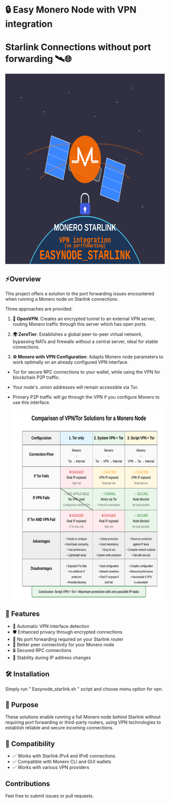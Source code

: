 # 🔒 Easy Monero Node with VPN integration 
# Starlink Connections without port forwarding 🛰️🌐


<div align="center"><img src="picture/easynode_starlink_logo2.svg" width="600" height="600" alt="Monero EasyNode top"></div>

##  ⚡Overview

This project offers a solution to the port forwarding issues encountered when running a Monero node on Starlink connections. 

Three approaches are provided:

1. **🔐 OpenVPN**: Creates an encrypted tunnel to an external VPN server, routing Monero traffic through this server which has open ports.

2. **🌍 ZeroTier**: Establishes a global peer-to-peer virtual network, bypassing NATs and firewalls without a central server, ideal for stable connections.

3. **⚙️ Monero with VPN Configuration**: Adapts Monero node parameters to work optimally on an already configured VPN interface.

- Tor for secure RPC connections to your wallet, while using the VPN for blockchain P2P traffic.

- Your node's .onion addresses will remain accessible via Tor.

- Primary P2P traffic will go through the VPN if you configure Monero to use this interface.

  <div align="center"><img src="picture/vpn_script_easynode_en.svg" width="600" height="600" alt="Monero EasyNode top"></div>

## 🚀 Features

- 🔄 Automatic VPN interface detection
- 🛡️ Enhanced privacy through encrypted connections
- 🔌 No port forwarding required on your Starlink router
- 🤝 Better peer connectivity for your Monero node
- 🔒 Secured RPC connections
- 🔄 Stability during IP address changes

## 🛠️ Installation

Simply run " Easynode_starlink.sh " script and choose menu option for vpn.

## 🎯 Purpose

These solutions enable running a full Monero node behind Starlink without requiring port forwarding or third-party routers, using VPN technologies to establish reliable and secure incoming connections.

## 🔗 Compatibility

- ✅ Works with Starlink IPv4 and IPv6 connections
- ✅ Compatible with Monero CLI and GUI wallets
- ✅ Works with various VPN providers

##  Contributions

Feel free to submit issues or pull requests.
